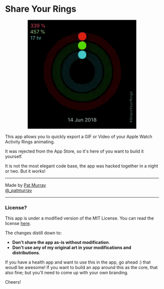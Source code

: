 # Share Your Rings

<p align="center">
  <img src="example.gif">
</p>

This app allows you to quickly export a GIF or Video of your Apple Watch Activity Rings animating. 

It was rejected from the App Store, so it's here of you want to build it yourself. 


It is not the most elegant code base, the app was hacked together in a night or two. But it works! 


----

Made by [Pat Murray](https://patmurray.co)   
[@\_patmurray](https://twitter.com/_patmurray)

----

### License?

This app is under a modified version of the MIT License. You can read the license [here](LICENSE).

The changes distill down to: 
- **Don't share the app as-is without modification**. 
- **Don't use any of my original art in your modifications and distributions**.

If you have a health app and want to use this in the app, go ahead :) that woudl be awesome! If you want to build an app around this as the core, that also fine; but you'll need to come up with your own branding. 

Cheers!
